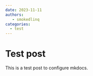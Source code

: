 ```yaml
---
date: 2023-11-11
authors:
   - smokedlinq
categories:
  - test
---
```


# Test post

This is a test post to configure mkdocs.

